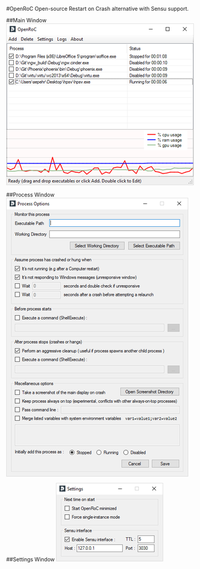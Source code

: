 #OpenRoC
Open-source Restart on Crash alternative with Sensu support.

##Main Window
![Main Window screenshot](OpenRoC/Docs/main.png?raw=true)

##Process Window
![Process Window screenshot](OpenRoC/Docs/process.png?raw=true)

##Settings Window
![Settings Window screenshot](OpenRoC/Docs/settings.png?raw=true)
